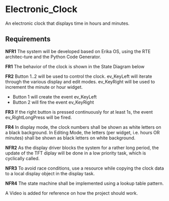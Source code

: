 # Electronic_Clock

An electronic clock that displays time in hours and minutes.

## Requirements

**NFR1**	The system will be developed based on Erika OS, using the RTE architec-ture and the Python Code Generator.

**FR1**		The behavior of the clock is shown in the State Diagram below

**FR2**		Button 1..2 will be used to control the clock. ev_KeyLeft will iterate through the various display and edit modes. ev_KeyRight will be used to increment the minute or hour widget.
- Button 1 will create the event ev_KeyLeft
- Button 2 will fire the event ev_KeyRight

   
**FR3**		If the right button is pressed continuously for at least 1s, the event ev_RightLongPress will be fired.

**FR4**		In display mode, the clock numbers shall be shown as white letters on a black background.
		In Editing Mode, the letters (per widget, i.e. hours OR minutes) shall be shown as black letters on white background.
   
**NFR2**	As the display driver blocks the system for a rather long period, the update of the TFT diplay will be done in a low priority task, which is cyclically called.

**NFR3**	To avoid race conditions, use a resource while copying the clock data to a local display object in the display task.

**NFR4**	The state machine shall be implemented using a lookup table pattern.

A Video is added for reference on how the project should work.
